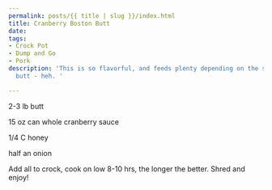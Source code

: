 ```yaml
---
permalink: posts/{{ title | slug }}/index.html
title: Cranberry Boston Butt
date: 
tags:
- Crock Pot
- Dump and Go
- Pork
description: 'This is so flavorful, and feeds plenty depending on the size of your
  butt - heh. '

---
```

2-3 lb butt

15 oz can whole cranberry sauce

1/4 C honey

half an onion

Add all to crock, cook on low 8-10 hrs, the longer the better. Shred and enjoy!
